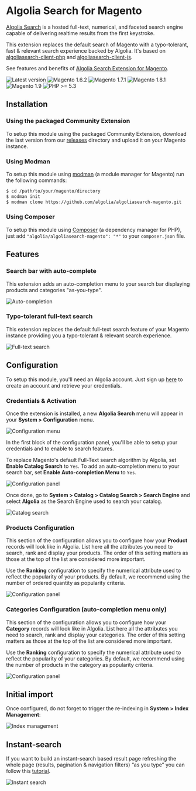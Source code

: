 Algolia Search for Magento
==================

[Algolia Search](http://www.algolia.com) is a hosted full-text, numerical, and faceted search engine capable of delivering realtime results from the first keystroke.

This extension replaces the default search of Magento with a typo-tolerant, fast & relevant search experience backed by Algolia. It's based on [algoliasearch-client-php](https://github.com/algolia/algoliasearch-client-php) and [algoliasearch-client-js](https://github.com/algolia/algoliasearch-client-js).


See features and benefits of [Algolia Search Extension for Magento](https://www.algolia.com/with/magento).

![Latest version](https://img.shields.io/badge/latest-1.1.3-green.svg)
![Magento 1.6.2](https://img.shields.io/badge/magento-1.6.2-blue.svg)
![Magento 1.7.1](https://img.shields.io/badge/magento-1.7.1-blue.svg)
![Magento 1.8.1](https://img.shields.io/badge/magento-1.8.1-blue.svg)
![Magento 1.9](https://img.shields.io/badge/magento-1.9-blue.svg)
![PHP >= 5.3](https://img.shields.io/badge/php-%3E=5.3-green.svg)

Installation
--------------

### Using the packaged Community Extension

To setup this module using the packaged Community Extension, download the last version from our [releases](https://github.com/algolia/algoliasearch-magento/tree/master/releases) directory and upload it on your Magento instance.

### Using Modman

To setup this module using [modman](https://github.com/colinmollenhour/modman) (a module manager for Magento) run the following commands:

```sh
$ cd /path/to/your/magento/directory
$ modman init
$ modman clone https://github.com/algolia/algoliasearch-magento.git
```

### Using Composer

To setup this module using [Composer](https://getcomposer.org/) (a dependency manager for PHP), just add ```"algolia/algoliasearch-magento": "*"``` to your ```composer.json``` file.

Features
--------

### Search bar with auto-complete

This extension adds an auto-completion menu to your search bar displaying products and categories "as-you-type".

![Auto-completion](doc/auto-completion.gif)

### Typo-tolerant full-text search

This extension replaces the default full-text search feature of your Magento instance providing you a typo-tolerant & relevant search experience.

![Full-text search](doc/fts.png)


Configuration
--------------

To setup this module, you'll need an Algolia account. Just sign up [here](http://www.algolia.com/users/sign_up) to create an account and retrieve your credentials.

### Credentials & Activation

Once the extension is installed, a new **Algolia Search** menu will appear in your **System > Configuration** menu.

![Configuration menu](doc/configuration-menu.png)

In the first block of the configuration panel, you'll be able to setup your credentials and to enable to search features.

To replace Magento's default Full-Text search algorithm by Algolia, set **Enable Catalog Search** to `Yes`. To add an auto-completion menu to your search bar, set **Enable Auto-completion Menu** to `Yes`.

![Configuration panel](doc/configuration-credentials.png)

Once done, go to **System > Catalog > Catalog Search > Search Engine** and select **Algolia** as the Search Engine used to search your catalog.

![Catalog search](doc/catalog-search.png)


### Products Configuration

This section of the configuration allows you to configure how your **Product** records will look like in Algolia. List here all the attributes you need to search, rank and display your products. The order of this setting matters as those at the top of the list are considered more important.

Use the **Ranking** configuration to specify the numerical attribute used to reflect the popularity of your products. By default, we recommend using the number of ordered quantity as popularity criteria.

![Configuration panel](doc/configuration-product.png)

### Categories Configuration (auto-completion menu only)

This section of the configuration allows you to configure how your **Category** records will look like in Algolia. List here all the attributes you need to search, rank and display your categories. The order of this setting matters as those at the top of the list are considered more important.

Use the **Ranking** configuration to specify the numerical attribute used to reflect the popularity of your categories. By default, we recommend using the number of products in the category as popularity criteria.

![Configuration panel](doc/configuration-category.png)

Initial import
-----------------

Once configured, do not forget to trigger the re-indexing in **System > Index Management**:

![Index management](doc/index-management.png)


Instant-search
---------------

If you want to build an instant-search based result page refreshing the whole page (results, pagination & navigation filters) “as you type” you can follow this [tutorial](http://www.algolia.com/doc/tutorials/instant-search).

![Instant search](doc/instant-search.gif)

